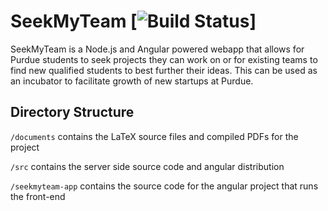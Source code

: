 # SeekMyTeam [![Build Status](https://travis-ci.com/quinn56/SeekMyTeam>.svg?branch=master)]

SeekMyTeam is a Node.js and Angular powered webapp that allows for Purdue students to seek projects they can work on or for existing teams to find new qualified students to best further their ideas. This can be used as an incubator to facilitate growth of new startups at Purdue.

## Directory Structure

`/documents` contains the LaTeX source files and compiled PDFs for the project

`/src` contains the server side source code and angular distribution

`/seekmyteam-app` contains the source code for the angular project that runs the front-end
